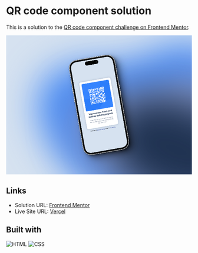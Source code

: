# QR code component solution

This is a solution to the [QR code component challenge on Frontend Mentor](https://www.frontendmentor.io/challenges/qr-code-component-iux_sIO_H). 

![Mobile view](./images/mobileView.png)

## Links

- Solution URL: [Frontend Mentor](https://www.frontendmentor.io/solutions/qr-code-component-using-flexbox-zLpicKHx07)
- Live Site URL: [Vercel](https://qr-code-component-orianapg.vercel.app/)

## Built with

![HTML](https://img.shields.io/badge/HTML5-E34F26?style=for-the-badge&logo=html5&logoColor=white)
![CSS](https://img.shields.io/badge/CSS3-1572B6?style=for-the-badge&logo=css3&logoColor=white)
